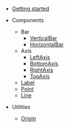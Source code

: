 - [Getting started](README.md)

- Components

  - Bar
    - [VerticalBar](components/verticalbar.md)
    - [HorizontalBar](components/horizontalbar.md)
  - Axis
    - [LeftAxis](components/left-axis.md)
    - [BottomAxis](components/bottom-axis.md)
    - [RightAxis](components/right-axis.md)
    - [TopAxis](components/top-axis.md)
  - [Label](components/label.md)
  - [Point](components/point.md)
  - [Line](components/line.md)

- Utilities
  - [Origin](utils/origin.md)
